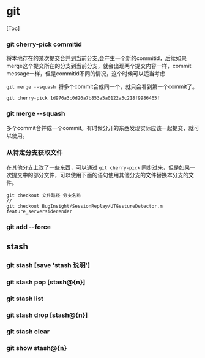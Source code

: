 # git



[Toc]







### git cherry-pick  commitid

将本地存在的某次提交合并到当前分支,会产生一个新的commitid，后续如果merge这个提交所在的分支到当前分支，就会出现两个提交内容一样，commit message一样，但是commitid不同的情况，这个时候可以适当考虑

```git merge --squash ```将多个commit合成同一个，就只会看到第一个commit了。

```
git cherry-pick 1d976a3c0d26a7b853a5a0122a3c218f9986465f
```

### git merge --squash 

多个commit合并成一个commit。有时候分开的东西发现实际应该一起提交，就可以使用。



### 从特定分支获取文件

在其他分支上改了一些东西，可以通过 `git cherry-pick` 同步过来，但是如果一次提交中的部分文件，可以使用下面的语句使用其他分支的文件替换本分支的文件。



```
git checkout 文件路径 分支名称 
// 
git checkout BugInsight/SessionReplay/UTGestureDetector.m feature_serversiderender
```



### git add --force



## stash

### git stash [save 'stash 说明']

### git stash pop [stash@{n}]

### git stash list

### git stash drop [stash@{n}]

### git stash clear

### git show stash@{n}







